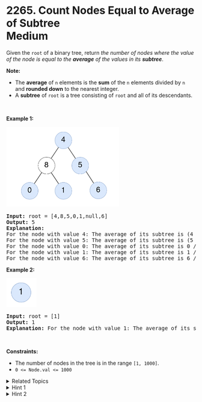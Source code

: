 
# 2265. Count Nodes Equal to Average of Subtree<br> Medium

<p>Given the <code>root</code> of a binary tree, return <em>the number of nodes where the value of the node is equal to the <strong>average</strong> of the values in its <strong>subtree</strong></em>.</p>

<p><strong>Note:</strong></p>

<ul>
	<li>The <strong>average</strong> of <code>n</code> elements is the <strong>sum</strong> of the <code>n</code> elements divided by <code>n</code> and <strong>rounded down</strong> to the nearest integer.</li>
	<li>A <strong>subtree</strong> of <code>root</code> is a tree consisting of <code>root</code> and all of its descendants.</li>
</ul>

<p>&nbsp;</p>
<p><strong>Example 1:</strong></p>
<img src="./assets/image1.png" style="width: 300px; height: 212px;" />
<pre>
<strong>Input:</strong> root = [4,8,5,0,1,null,6]
<strong>Output:</strong> 5
<strong>Explanation:</strong> 
For the node with value 4: The average of its subtree is (4 + 8 + 5 + 0 + 1 + 6) / 6 = 24 / 6 = 4.
For the node with value 5: The average of its subtree is (5 + 6) / 2 = 11 / 2 = 5.
For the node with value 0: The average of its subtree is 0 / 1 = 0.
For the node with value 1: The average of its subtree is 1 / 1 = 1.
For the node with value 6: The average of its subtree is 6 / 1 = 6.
</pre>

<p><strong>Example 2:</strong></p>
<img src="./assets/image2.png" style="width: 80px; height: 76px;" />
<pre>
<strong>Input:</strong> root = [1]
<strong>Output:</strong> 1
<strong>Explanation:</strong> For the node with value 1: The average of its subtree is 1 / 1 = 1.
</pre>

<p>&nbsp;</p>
<p><strong>Constraints:</strong></p>

<ul>
	<li>The number of nodes in the tree is in the range <code>[1, 1000]</code>.</li>
	<li><code>0 &lt;= Node.val &lt;= 1000</code></li>
</ul>


<details>

<summary> Related Topics </summary>



</details>


<details>
<summary> Hint 1 </summary>
What information do we need to calculate the average? We need the sum of the values and the number of values.
</details>

<details>
<summary> Hint 2 </summary>
Create a recursive function that returns the size of a node’s subtree, and the sum of the values of its subtree.
</details>